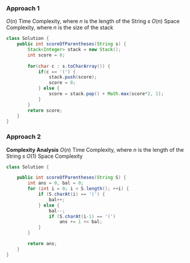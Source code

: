 ### Approach 1
$O(n)$ Time Complexity, where $n$ is the length of the String $s$
$O(n)$ Space Complexity, where $n$ is the size of the stack
```java
class Solution {
    public int scoreOfParentheses(String s) {
        Stack<Integer> stack = new Stack();
        int score = 0;
        
        for(char c : s.toCharArray()) {
            if(c == '(') {
                stack.push(score);
                score = 0;
            } else {
                score = stack.pop() + Math.max(score*2, 1);
            }
        }
        return score;
    }
}
```

### Approach 2
**Complexity Analysis**
$O(n)$ Time Complexity, where $n$ is the length of the String $s$
$O(1)$ Space Complexity
```java
class Solution {

    public int scoreOfParentheses(String S) {
        int ans = 0, bal = 0;
        for (int i = 0; i < S.length(); ++i) {
            if (S.charAt(i) == '(') {
                bal++;
            } else {
                bal--;
                if (S.charAt(i-1) == '(')
                    ans += 1 << bal;
            }
        }

        return ans;
    }
}
```